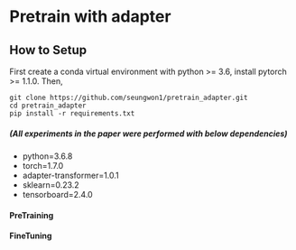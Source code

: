 # Pretrain with adapter

## How to Setup
First create a conda virtual environment with python >= 3.6, install pytorch >= 1.1.0. Then,
```
git clone https://github.com/seungwon1/pretrain_adapter.git
cd pretrain_adapter
pip install -r requirements.txt
```

##### (All experiments in the paper were performed with below dependencies)
- python=3.6.8
- torch=1.7.0
- adapter-transformer=1.0.1
- sklearn=0.23.2
- tensorboard=2.4.0

#### PreTraining

#### FineTuning

